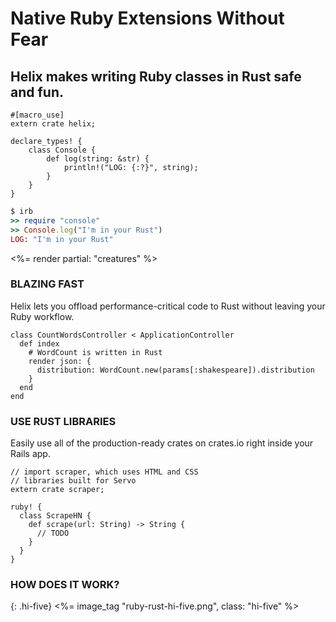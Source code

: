 # Native Ruby Extensions **Without Fear**

## Helix makes writing Ruby classes in Rust **safe** and **fun**.

<div markdown="1" class="code-samples">

```{src/lib.rs}rust
#[macro_use]
extern crate helix;

declare_types! {
    class Console {
        def log(string: &str) {
            println!("LOG: {:?}", string);
        }
    }
}
```

```ruby
$ irb
>> require "console"
>> Console.log("I'm in your Rust")
LOG: "I'm in your Rust"
```

</div>

<%= render partial: "creatures" %>

<section markdown="1" id="fast">

### BLAZING FAST

Helix lets you offload performance-critical code to Rust without leaving your Ruby workflow.

```{app/controllers/expensive.rb}ruby
class CountWordsController < ApplicationController
  def index
    # WordCount is written in Rust
    render json: {
      distribution: WordCount.new(params[:shakespeare]).distribution
    }
  end
end
```

</section>

<section markdown="1" id="ecosystem">

### USE RUST LIBRARIES

Easily use all of the production-ready crates on crates.io right inside your Rails app.

```{crates/scrape-hn/lib.rs}rust
// import scraper, which uses HTML and CSS
// libraries built for Servo
extern crate scraper;

ruby! {
  class ScrapeHN {
    def scrape(url: String) -> String {
      // TODO
    }
  }
}
```

</section>

<section markdown="1" id="how">

### HOW DOES IT WORK?



</section>

{: .hi-five}
<%= image_tag "ruby-rust-hi-five.png", class: "hi-five" %>
